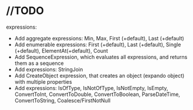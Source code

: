 # //TODO
expressions:
- Add aggregate expressions: Min, Max, First (+default), Last (+default)
- Add enumerable expressions: First (+default), Last (+default), Single (+default), ElementAt(+default), Count
- Add SequenceExpression, which evaluates all expressions, and returns them as a sequence
- Add expressions: StringJoin
- Add CreateObject expression, that creates an object (expando object) with multiple properties
- Add expressions: IsOfType, IsNotOfType, IsNotEmpty, IsEmpty, ConvertToInt, ConvertToDouble, ConvertToBoolean, ParseDateTime, ConvertToString, Coalesce/FirstNotNull